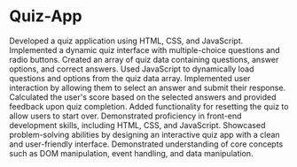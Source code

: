 # Quiz-App

Developed a quiz application using HTML, CSS, and JavaScript.
Implemented a dynamic quiz interface with multiple-choice questions and radio buttons.
Created an array of quiz data containing questions, answer options, and correct answers.
Used JavaScript to dynamically load questions and options from the quiz data array.
Implemented user interaction by allowing them to select an answer and submit their response.
Calculated the user's score based on the selected answers and provided feedback upon quiz completion.
Added functionality for resetting the quiz to allow users to start over.
Demonstrated proficiency in front-end development skills, including HTML, CSS, and JavaScript.
Showcased problem-solving abilities by designing an interactive quiz app with a clean and user-friendly interface.
Demonstrated understanding of core concepts such as DOM manipulation, event handling, and data manipulation.
